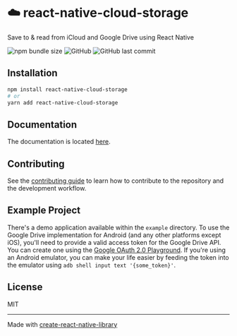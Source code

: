 # ☁️ react-native-cloud-storage

Save to & read from iCloud and Google Drive using React Native

![npm bundle size](https://img.shields.io/bundlephobia/min/react-native-cloud-storage?style=flat-square) ![GitHub](https://img.shields.io/github/license/kuatsu/react-native-cloud-storage?style=flat-square) ![GitHub last commit](https://img.shields.io/github/last-commit/kuatsu/react-native-cloud-storage?style=flat-square)

## Installation

```sh
npm install react-native-cloud-storage
# or
yarn add react-native-cloud-storage
```

## Documentation

The documentation is located [here](https://react-native-cloud-storage.oss.kuatsu.de/docs/intro).

## Contributing

See the [contributing guide](CONTRIBUTING.md) to learn how to contribute to the repository and the development workflow.

## Example Project

There's a demo application available within the `example` directory. To use the Google Drive implementation for Android (and any other platforms except iOS), you'll need to provide a valid access token for the Google Drive API. You can create one using the [Google OAuth 2.0 Playground](https://developers.google.com/oauthplayground). If you're using an Android emulator, you can make your life easier by feeding the token into the emulator using `adb shell input text '{some_token}'`.

## License

MIT

---

Made with [create-react-native-library](https://github.com/callstack/react-native-builder-bob)
